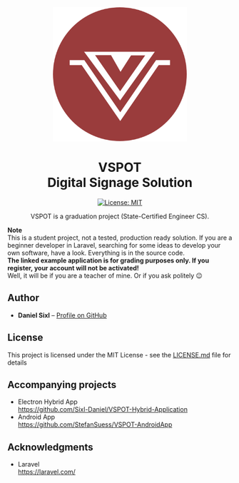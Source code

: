 <div align="center">
<img src="./public/media/branding/logo.png?raw=true" width="300" height="300">
<h1>VSPOT<br>Digital Signage Solution</h1>
<p>
  
[![License: MIT](https://img.shields.io/badge/License-MIT-yellow.svg)](https://opensource.org/licenses/MIT)

</p>
<p>VSPOT is a graduation project (State-Certified Engineer CS).</p>
</div>

**Note**  
This is a student project, not a tested, production ready solution. If you are a beginner developer in Laravel, searching for some ideas to develop your own software, have a look. Everything is in the source code.  
**The linked example application is for grading purposes only. If you register, your account will not be activated!**  
Well, it will be if you are a teacher of mine. Or if you ask politely 😉

## Author

* **Daniel Sixl** – [Profile on GitHub](https://github.com/Sixl-Daniel)

## License

This project is licensed under the MIT License - see the [LICENSE.md](LICENSE.md) file for details

## Accompanying projects

- Electron Hybrid App  
  https://github.com/Sixl-Daniel/VSPOT-Hybrid-Application  
- Android App  
  https://github.com/StefanSuess/VSPOT-AndroidApp

## Acknowledgments
* Laravel  
    https://laravel.com/

